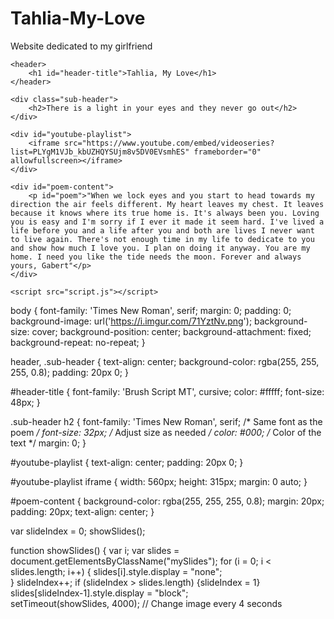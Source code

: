 # Tahlia-My-Love
Website dedicated to my girlfriend
<!DOCTYPE html>
<html>
<head>
    <title>Tahlia, My Love</title>
    <link rel="stylesheet" type="text/css" href="style.css">
</head>
<body>

    <header>
        <h1 id="header-title">Tahlia, My Love</h1>
    </header>

    <div class="sub-header">
        <h2>There is a light in your eyes and they never go out</h2>
    </div>

    <div id="youtube-playlist">
        <iframe src="https://www.youtube.com/embed/videoseries?list=PLYgM1VJb_kbUZHQYSUjm8v5DV0EVsmhES" frameborder="0" allowfullscreen></iframe>
    </div>

    <div id="poem-content">
        <p id="poem">"When we lock eyes and you start to head towards my direction the air feels different. My heart leaves my chest. It leaves because it knows where its true home is. It's always been you. Loving you is easy and I'm sorry if I ever it made it seem hard. I've lived a life before you and a life after you and both are lives I never want to live again. There's not enough time in my life to dedicate to you and show how much I love you. I plan on doing it anyway. You are my home. I need you like the tide needs the moon. Forever and always yours, Gabert"</p>
    </div>

    <script src="script.js"></script>
</body>
</html>

body {
    font-family: 'Times New Roman', serif;
    margin: 0;
    padding: 0;
    background-image: url('https://i.imgur.com/71YztNv.png');
    background-size: cover;
    background-position: center;
    background-attachment: fixed;
    background-repeat: no-repeat;
}

header, .sub-header {
    text-align: center;
    background-color: rgba(255, 255, 255, 0.8);
    padding: 20px 0;
}

#header-title {
    font-family: 'Brush Script MT', cursive;
    color: #fffff;
    font-size: 48px;
}

.sub-header h2 {
    font-family: 'Times New Roman', serif; /* Same font as the poem */
    font-size: 32px; /* Adjust size as needed */
    color: #000; /* Color of the text */
    margin: 0;
}

#youtube-playlist {
    text-align: center;
    padding: 20px 0;
}

#youtube-playlist iframe {
    width: 560px;
    height: 315px;
    margin: 0 auto;
}

#poem-content {
    background-color: rgba(255, 255, 255, 0.8);
    margin: 20px;
    padding: 20px;
    text-align: center;
}

var slideIndex = 0;
showSlides();

function showSlides() {
    var i;
    var slides = document.getElementsByClassName("mySlides");
    for (i = 0; i < slides.length; i++) {
        slides[i].style.display = "none";  
    }
    slideIndex++;
    if (slideIndex > slides.length) {slideIndex = 1}    
    slides[slideIndex-1].style.display = "block";  
    setTimeout(showSlides, 4000); // Change image every 4 seconds
